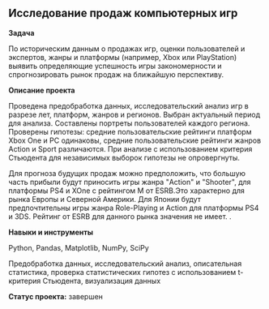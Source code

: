 ## Исследование продаж компьютерных игр

**Задача**   


 По историческим данным о продажах игр, оценки пользователей и экспертов, жанры и платформы (например, Xbox или PlayStation) выявить определяющие успешность игры закономерности и спрогнозировать рынок продаж на ближайшую перспективу. 

**Описание проекта**


Проведена предобработка данных, исследовательский анализ игр в разрезе лет, платформ, жанров и регионов. Выбран актуальный период для анализа. Составлены портреты пользователей каждого региона. Проверены гипотезы:  средние пользовательские рейтинги платформ Xbox One и PC одинаковы, средние пользовательские рейтинги жанров Action и Sport различаются. При анализе с использованием критерия Стьюдента для независимых выборок гипотезы не опровергнуты.

Для прогноза будущих продаж можно предположить, что большую часть прибыли будут приносить игры жанра "Action" и "Shooter", для платформы PS4 и XOne с рейтингом М от ESRB.Это характерно для рынка Европы и Северной Америки. Для Японии будут предпочтительны игры жанра Role-Playing и Action для платформы PS4 и 3DS. Рейтинг от ESRB для данного рынка значения не имеет. .

**Навыки и инструменты**  


Python, Pandas, Matplotlib, NumPy, SciPy

 Предобработка данных, исследовательский анализ, описательная статистика, проверка статистических гипотез
с использованием t-критерия Стьюдента, визуализация данных


**Статус проекта:** завершен
